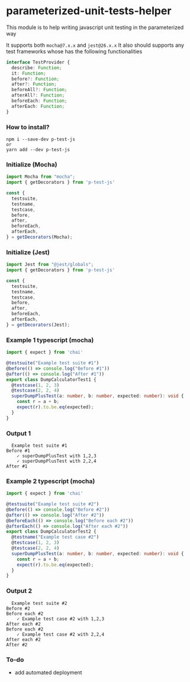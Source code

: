 # parameterized-unit-tests-helper
This module is to help writing javascript unit testing
in the parameterized way

It supports both `mocha@7.x.x` and `jest@26.x.x`
It also should supports any test frameworks whose has the following functionalities
```ts
interface TestProvider {
  describe: Function;
  it: Function;
  before?: Function;
  after?: Function;
  beforeAll?: Function;
  afterAll?: Function;
  beforeEach: Function;
  afterEach: Function;
}
```

### How to install?
```
npm i --save-dev p-test-js
or
yarn add --dev p-test-js
```

### Initialize (Mocha)
```ts
import Mocha from "mocha";
import { getDecorators } from 'p-test-js'

const {
  testsuite,
  testname,
  testcase,
  before,
  after,
  beforeEach,
  afterEach,
} = getDecorators(Mocha);
```

### Initialize (Jest)
```ts
import Jest from "@jest/globals";
import { getDecorators } from 'p-test-js'

const {
  testsuite,
  testname,
  testcase,
  before,
  after,
  beforeEach,
  afterEach,
} = getDecorators(Jest);
```

### Example 1 typescript (mocha)
```ts
import { expect } from 'chai'

@testsuite("Example test suite #1")
@before(() => console.log("Before #1"))
@after(() => console.log("After #1"))
export class DumpCalculatorTest1 {
  @testcase(1, 2, 3)
  @testcase(2, 2, 4)
  superDumpPlusTest(a: number, b: number, expected: number): void {
    const r = a + b;
    expect(r).to.be.eq(expected);
  }
}
```

### Output 1
```
  Example test suite #1
Before #1
    ✓ superDumpPlusTest with 1,2,3
    ✓ superDumpPlusTest with 2,2,4
After #1
```

### Example 2 typescript (mocha)
```ts
import { expect } from 'chai'

@testsuite("Example test suite #2")
@before(() => console.log("Before #2"))
@after(() => console.log("After #2"))
@beforeEach(() => console.log("Before each #2"))
@afterEach(() => console.log("After each #2"))
export class DumpCalculatorTest2 {
  @testname("Example test case #2")
  @testcase(1, 2, 3)
  @testcase(2, 2, 4)
  superDumpPlusTest(a: number, b: number, expected: number): void {
    const r = a + b;
    expect(r).to.be.eq(expected);
  }
}
```

### Output 2
```
  Example test suite #2
Before #2
Before each #2
    ✓ Example test case #2 with 1,2,3
After each #2
Before each #2
    ✓ Example test case #2 with 2,2,4
After each #2
After #2
```

### To-do
- add automated deployment
